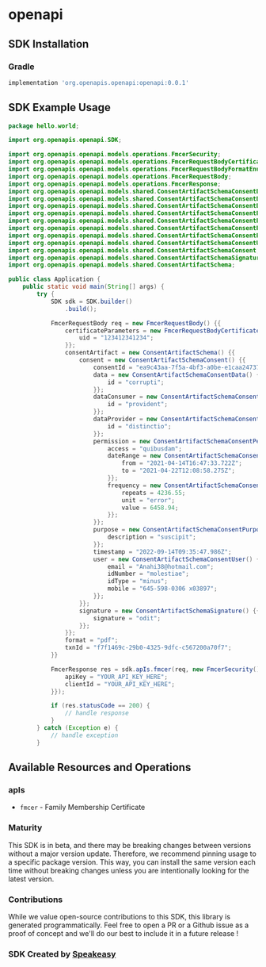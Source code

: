 # openapi

<!-- Start SDK Installation -->
## SDK Installation

### Gradle

```groovy
implementation 'org.openapis.openapi:openapi:0.0.1'
```
<!-- End SDK Installation -->

## SDK Example Usage
<!-- Start SDK Example Usage -->
```java
package hello.world;

import org.openapis.openapi.SDK;

import org.openapis.openapi.models.operations.FmcerSecurity;
import org.openapis.openapi.models.operations.FmcerRequestBodyCertificateParameters;
import org.openapis.openapi.models.operations.FmcerRequestBodyFormatEnum;
import org.openapis.openapi.models.operations.FmcerRequestBody;
import org.openapis.openapi.models.operations.FmcerResponse;
import org.openapis.openapi.models.shared.ConsentArtifactSchemaConsentData;
import org.openapis.openapi.models.shared.ConsentArtifactSchemaConsentDataConsumer;
import org.openapis.openapi.models.shared.ConsentArtifactSchemaConsentDataProvider;
import org.openapis.openapi.models.shared.ConsentArtifactSchemaConsentPermissionDateRange;
import org.openapis.openapi.models.shared.ConsentArtifactSchemaConsentPermissionFrequency;
import org.openapis.openapi.models.shared.ConsentArtifactSchemaConsentPermission;
import org.openapis.openapi.models.shared.ConsentArtifactSchemaConsentPurpose;
import org.openapis.openapi.models.shared.ConsentArtifactSchemaConsentUser;
import org.openapis.openapi.models.shared.ConsentArtifactSchemaConsent;
import org.openapis.openapi.models.shared.ConsentArtifactSchemaSignature;
import org.openapis.openapi.models.shared.ConsentArtifactSchema;

public class Application {
    public static void main(String[] args) {
        try {
            SDK sdk = SDK.builder()
                .build();

            FmcerRequestBody req = new FmcerRequestBody() {{
                certificateParameters = new FmcerRequestBodyCertificateParameters() {{
                    uid = "123412341234";
                }};
                consentArtifact = new ConsentArtifactSchema() {{
                    consent = new ConsentArtifactSchemaConsent() {{
                        consentId = "ea9c43aa-7f5a-4bf3-a0be-e1caa24737ba";
                        data = new ConsentArtifactSchemaConsentData() {{
                            id = "corrupti";
                        }};
                        dataConsumer = new ConsentArtifactSchemaConsentDataConsumer() {{
                            id = "provident";
                        }};
                        dataProvider = new ConsentArtifactSchemaConsentDataProvider() {{
                            id = "distinctio";
                        }};
                        permission = new ConsentArtifactSchemaConsentPermission() {{
                            access = "quibusdam";
                            dateRange = new ConsentArtifactSchemaConsentPermissionDateRange() {{
                                from = "2021-04-14T16:47:33.722Z";
                                to = "2021-04-22T12:08:58.275Z";
                            }};
                            frequency = new ConsentArtifactSchemaConsentPermissionFrequency() {{
                                repeats = 4236.55;
                                unit = "error";
                                value = 6458.94;
                            }};
                        }};
                        purpose = new ConsentArtifactSchemaConsentPurpose() {{
                            description = "suscipit";
                        }};
                        timestamp = "2022-09-14T09:35:47.986Z";
                        user = new ConsentArtifactSchemaConsentUser() {{
                            email = "Anahi38@hotmail.com";
                            idNumber = "molestiae";
                            idType = "minus";
                            mobile = "645-598-0306 x03897";
                        }};
                    }};
                    signature = new ConsentArtifactSchemaSignature() {{
                        signature = "odit";
                    }};
                }};
                format = "pdf";
                txnId = "f7f1469c-29b0-4325-9dfc-c567200a70f7";
            }}            

            FmcerResponse res = sdk.apIs.fmcer(req, new FmcerSecurity() {{
                apiKey = "YOUR_API_KEY_HERE";
                clientId = "YOUR_API_KEY_HERE";
            }});

            if (res.statusCode == 200) {
                // handle response
            }
        } catch (Exception e) {
            // handle exception
        }
```
<!-- End SDK Example Usage -->

<!-- Start SDK Available Operations -->
## Available Resources and Operations


### apIs

* `fmcer` - Family Membership Certificate
<!-- End SDK Available Operations -->

### Maturity

This SDK is in beta, and there may be breaking changes between versions without a major version update. Therefore, we recommend pinning usage 
to a specific package version. This way, you can install the same version each time without breaking changes unless you are intentionally 
looking for the latest version.

### Contributions

While we value open-source contributions to this SDK, this library is generated programmatically. 
Feel free to open a PR or a Github issue as a proof of concept and we'll do our best to include it in a future release !

### SDK Created by [Speakeasy](https://docs.speakeasyapi.dev/docs/using-speakeasy/client-sdks)
